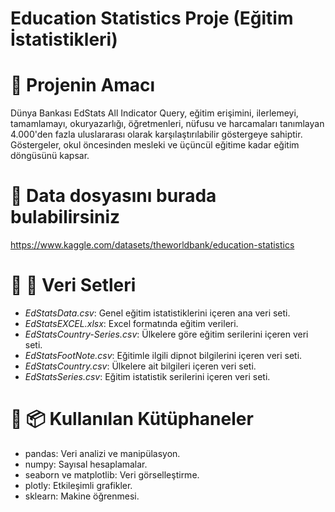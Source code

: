 # Education Statistics Proje (Eğitim İstatistikleri)

# 📌 Projenin Amacı
Dünya Bankası EdStats All Indicator Query, eğitim erişimini, ilerlemeyi, tamamlamayı, okuryazarlığı, öğretmenleri, nüfusu ve harcamaları tanımlayan 4.000'den fazla uluslararası olarak karşılaştırılabilir göstergeye sahiptir. Göstergeler, okul öncesinden mesleki ve üçüncül eğitime kadar eğitim döngüsünü kapsar.

# 📌 Data dosyasını burada bulabilirsiniz
https://www.kaggle.com/datasets/theworldbank/education-statistics

# 📌  📂 Veri Setleri
- *EdStatsData.csv*: Genel eğitim istatistiklerini içeren ana veri seti.
- *EdStatsEXCEL.xlsx*: Excel formatında eğitim verileri.
- *EdStatsCountry-Series.csv*: Ülkelere göre eğitim serilerini içeren veri seti.
- *EdStatsFootNote.csv*: Eğitimle ilgili dipnot bilgilerini içeren veri seti.
- *EdStatsCountry.csv*: Ülkelere ait bilgileri içeren veri seti.
- *EdStatsSeries.csv*: Eğitim istatistik serilerini içeren veri seti.

# 📌 📦 Kullanılan Kütüphaneler
- pandas: Veri analizi ve manipülasyon.
- numpy: Sayısal hesaplamalar.
- seaborn ve matplotlib: Veri görselleştirme.
- plotly: Etkileşimli grafikler.
- sklearn: Makine öğrenmesi.
